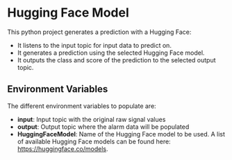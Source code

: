 # Hugging Face Model

This python project generates a prediction with a Hugging Face: 
- It listens to the input topic for input data to predict on.
- It generates a prediction using the selected Hugging Face model.
- It outputs the class and score of the prediction to the selected output topic.

## Environment Variables

The different environment variables to populate are:

- **input**: Input topic with the original raw signal values
- **output**: Output topic where the alarm data will be populated
- **HuggingFaceModel**: Name of the Hugging Face model to be used. A list of available Hugging Face models can be found here: https://huggingface.co/models.

